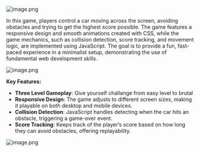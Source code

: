 ![image.png](attachment:a98b1327-8c01-4974-b461-fecf3906325b:image.png)

In this game, players control a car moving across the screen, avoiding obstacles and trying to get the highest score possible. The game features a responsive design and smooth animations created with CSS, while the game mechanics, such as collision detection, score tracking, and movement logic, are implemented using JavaScript. The goal is to provide a fun, fast-paced experience in a minimalist setup, demonstrating the use of fundamental web development skills.

![image.png](attachment:7831b401-dd8c-4d88-8b5e-468ab5c7b907:image.png)

**Key Features:**

- **Three Level Gameplay**: Give yourself challange from easy level to brutal
- **Responsive Design**: The game adjusts to different screen sizes, making it playable on both desktop and mobile devices.
- **Collision Detection**: JavaScript handles detecting when the car hits an obstacle, triggering a game-over event.
- **Score Tracking**: Keeps track of the player’s score based on how long they can avoid obstacles, offering replayability.

![image.png](attachment:35efdea0-c793-4e9a-a0e8-5b05c9fd942a:image.png)
